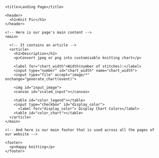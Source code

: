 <html>
  <head>
    <meta charset="utf-8">

    <title>Landing Page</title>
  <script src="generate_chart.js"></script> 
  <script src="create_color_histogram.js"></script> 
  <link rel="stylesheet" type="text/css" href="main.css">
  </head>

  <body>
    <!-- main header across all the pages of our website -->

    <header>
      <h1>Knit Pic</h1>
    </header>

    <!-- Here is our page's main content -->
    <main>

      <!-- It contains an article -->
      <article>
        <h2>Description</h2>
        <p>Convert jpeg or png into customisable knitting chart</p>
        
        <label for="chart_width">Width(number of stitches):</label>
        <input type="number" id="chart_width" name="chart_width">
        <input type="file" accept="image/*" onchange="generate_chart(event)">

        <img id="input_image">
        <canvas id="scaled_input"></canvas>

        <table id="color_legend"></table>
        <input type="checkbox" id="display_color">
          <label for="display_color"> Display Chart Colors</label>
        <table id="color_chart"></table>
      </article>
    </main>

    <!-- And here is our main footer that is used across all the pages of our website -->

    <footer>
      <p>Happy knitting</p>
    </footer>

  </body>
</html>